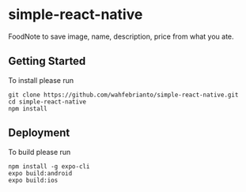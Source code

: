 # simple-react-native
FoodNote to save image, name, description, price from what you ate.
## Getting Started
To install please run
```
git clone https://github.com/wahfebrianto/simple-react-native.git
cd simple-react-native
npm install
```
## Deployment
To build please run
```
npm install -g expo-cli
expo build:android
expo build:ios
```

